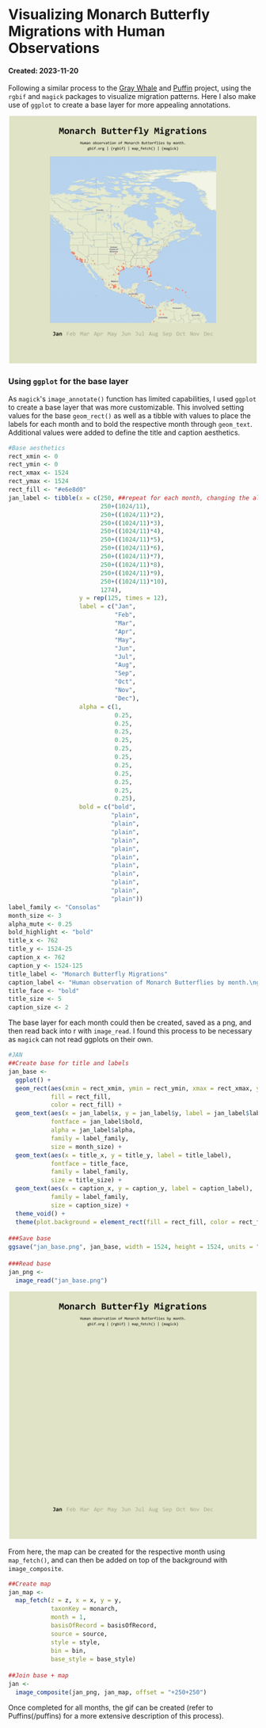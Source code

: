 # Visualizing Monarch Butterfly Migrations with Human Observations
#### Created: 2023-11-20

Following a similar process to the [Gray Whale](/graywhales) and [Puffin](/puffins) project, using the `rgbif` and `magick` packages to visualize migration patterns. Here I also make use of `ggplot` to create a base layer for more appealing annotations.

<p align = "center">
  <img width = "500" height = "500"  src = "https://github.com/jmahr07/gbif/blob/main/monarchs/monarch.gif?raw=true">
</p>

### Using `ggplot` for the base layer

As `magick`'s `image_annotate()` function has limited capabilities, I used `ggplot` to create a base layer that was more customizable. This involved setting values for the base `geom_rect()` as well as a tibble with values to place the labels for each month and to bold the respective month through `geom_text`. Additional values were added to define the title and caption aesthetics.

``` r
#Base aesthetics
rect_xmin <- 0
rect_ymin <- 0
rect_xmax <- 1524
rect_ymax <- 1524
rect_fill <- "#e6e8d0"
jan_label <- tibble(x = c(250, ##repeat for each month, changing the alpha and bold values accordingly
                          250+(1024/11),
                          250+((1024/11)*2),
                          250+((1024/11)*3),
                          250+((1024/11)*4),
                          250+((1024/11)*5),
                          250+((1024/11)*6),
                          250+((1024/11)*7),
                          250+((1024/11)*8),
                          250+((1024/11)*9),
                          250+((1024/11)*10),
                          1274),
                    y = rep(125, times = 12),
                    label = c("Jan",
                              "Feb",
                              "Mar",
                              "Apr",
                              "May",
                              "Jun",
                              "Jul",
                              "Aug",
                              "Sep",
                              "Oct",
                              "Nov",
                              "Dec"),
                    alpha = c(1,
                              0.25,
                              0.25,
                              0.25,
                              0.25,
                              0.25,
                              0.25,
                              0.25,
                              0.25,
                              0.25,
                              0.25,
                              0.25),
                    bold = c("bold",
                             "plain",
                             "plain",
                             "plain",
                             "plain",
                             "plain",
                             "plain",
                             "plain",
                             "plain",
                             "plain",
                             "plain",
                             "plain"))
label_family <- "Consolas"
month_size <- 3
alpha_mute <- 0.25
bold_highlight <- "bold"
title_x <- 762
title_y <- 1524-25
caption_x <- 762
caption_y <- 1524-125
title_label <- "Monarch Butterfly Migrations"
caption_label <- "Human observation of Monarch Butterflies by month.\ngbif.org | {rgbif} | map_fetch() | {magick}"
title_face <- "bold"
title_size <- 5
caption_size <- 2
```

The base layer for each month could then be created, saved as a png, and then read back into r with `image_read`. I found this process to be necessary as `magick` can not read ggplots on their own.

``` r
#JAN
##Create base for title and labels
jan_base <- 
  ggplot() +
  geom_rect(aes(xmin = rect_xmin, ymin = rect_ymin, xmax = rect_xmax, ymax = rect_ymax),
            fill = rect_fill,
            color = rect_fill) +
  geom_text(aes(x = jan_label$x, y = jan_label$y, label = jan_label$label),
            fontface = jan_label$bold,
            alpha = jan_label$alpha,
            family = label_family,
            size = month_size) +
  geom_text(aes(x = title_x, y = title_y, label = title_label),
            fontface = title_face,
            family = label_family,
            size = title_size) +
  geom_text(aes(x = caption_x, y = caption_y, label = caption_label),
            family = label_family,
            size = caption_size) +
  theme_void() +
  theme(plot.background = element_rect(fill = rect_fill, color = rect_fill))

###Save base
ggsave("jan_base.png", jan_base, width = 1524, height = 1524, units = "px")

###Read base
jan_png <- 
  image_read("jan_base.png")
```
<p align = "center">
  <img width = "500" height = "500" src = "https://github.com/jmahr07/gbif/blob/main/monarchs/jan_base.png?raw=true">
</p>

From here, the map can be created for the respective month using `map_fetch()`, and can then be added on top of the background with `image_composite`.

``` r
##Create map
jan_map <- 
  map_fetch(z = z, x = x, y = y, 
            taxonKey = monarch,
            month = 1,
            basisOfRecord = basisOfRecord,
            source = source,
            style = style,
            bin = bin,
            base_style = base_style)

##Join base + map
jan <- 
  image_composite(jan_png, jan_map, offset = "+250+250")
```

Once completed for all months, the gif can be created (refer to Puffins(/puffins) for a more extensive description of this process).
